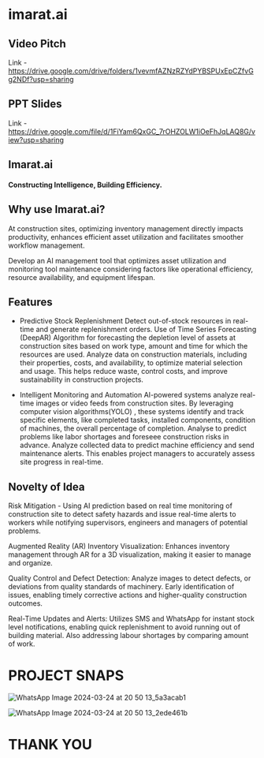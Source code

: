 # imarat.ai

## Video Pitch
Link - https://drive.google.com/drive/folders/1vevmfAZNzRZYdPYBSPUxEpCZfvGg2NDf?usp=sharing

## PPT Slides
Link - https://drive.google.com/file/d/1FiYam6QxGC_7rOHZOLW1iOeFhJqLAQ8G/view?usp=sharing


## Imarat.ai
#### Constructing Intelligence, Building Efficiency.

## Why use Imarat.ai?
At construction sites, optimizing inventory management directly impacts productivity, enhances efficient asset utilization and facilitates smoother workflow management.

 Develop an AI management tool that optimizes asset utilization and monitoring tool maintenance considering factors like operational efficiency, resource availability, and equipment lifespan.

## Features
* Predictive Stock Replenishment
Detect out-of-stock resources in real-time and generate replenishment orders.
Use of Time Series Forecasting (DeepAR) Algorithm for forecasting the depletion level of assets at construction sites based on work type, amount and time for which the resources are used.
Analyze data on construction materials, including their properties, costs, and availability, to optimize material selection and usage. This helps reduce waste, control costs, and improve sustainability in construction projects.

* Intelligent Monitoring and Automation
AI-powered systems analyze real-time images or video feeds from construction sites. By leveraging computer vision algorithms(YOLO) , these systems identify and track specific elements, like completed tasks, installed components, condition of machines, the overall percentage of completion. 
Analyse to predict problems like labor shortages and foreseee construction risks in advance.
Analyze collected data to predict machine efficiency and send maintenance alerts.
This enables project managers to accurately assess site progress in real-time.


## Novelty of Idea

Risk Mitigation - Using AI prediction based on real time monitoring of construction site to detect safety hazards and issue real-time alerts to workers while notifying supervisors, engineers and managers of potential problems.

Augmented Reality (AR) Inventory Visualization: Enhances inventory management through AR for a 3D visualization, making it easier to manage and organize.

Quality Control and Defect Detection: Analyze images to detect defects,  or deviations from quality standards of machinery. Early identification of issues, enabling timely corrective actions and higher-quality construction outcomes.

Real-Time Updates and Alerts: Utilizes SMS and WhatsApp for instant stock level notifications, enabling quick replenishment to avoid running out of building material. Also addressing labour shortages by comparing amount of work.



# PROJECT SNAPS
![WhatsApp Image 2024-03-24 at 20 50 13_5a3acab1](https://github.com/Sudhir1126/Html-5/assets/119277926/fc2dabe8-b89b-4483-9309-0239849ec577)

![WhatsApp Image 2024-03-24 at 20 50 13_2ede461b](https://github.com/Sudhir1126/Html-5/assets/119277926/fa6c75ed-bf99-4ba0-af24-cf640453f6ac)

# THANK YOU
